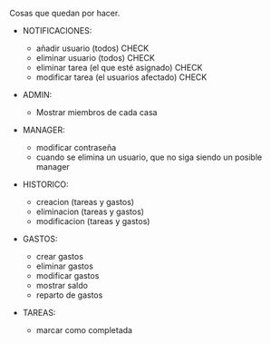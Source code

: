 Cosas que quedan por hacer.

- NOTIFICACIONES:
    - añadir usuario (todos) CHECK
    - eliminar usuario (todos) CHECK
    - eliminar tarea (el que esté asignado) CHECK
    - modificar tarea (el usuarios afectado) CHECK

- ADMIN:
    - Mostrar miembros de cada casa
    
- MANAGER:
    - modificar contraseña
    - cuando se elimina un usuario, que no siga siendo un posible manager

- HISTORICO:
    - creacion (tareas y gastos)
    - eliminacion (tareas y gastos)
    - modificacion (tareas y gastos)

- GASTOS: 
    - crear gastos
    - eliminar gastos
    - modificar gastos
    - mostrar saldo 
    - reparto de gastos

- TAREAS:
    - marcar como completada


